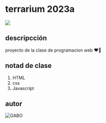 # terrarium 2023a
<img
src="https://encrypted-tbn0.gstatic.com/images?q=tbn:ANd9GcRJkJbAW4elqG-hV4xTKsdgtBz4s76rPnIOsA&usqp=CAU"
widthe="10"
/>
## descripcción
proyecto de la clase de programacion web ❤🤞
## notad de clase 
1. HTML
2. css
3. Javascript
## autor 
<img
src= "https://w7.pngwing.com/pngs/339/5/png-transparent-moto-moto-madagascar-hippo-girlfriend-youtube-melman-sacha-baron-cohen.png"
alt="GABO"
widthe="5"
/>
